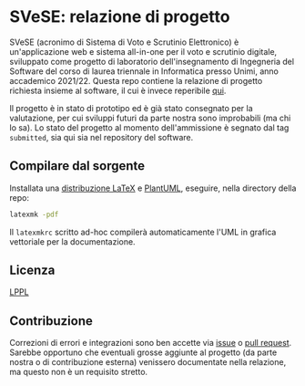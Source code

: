 # SVeSE: relazione di progetto
SVeSE (acronimo di Sistema di Voto e Scrutinio Elettronico) è un'applicazione web e sistema all-in-one per il voto e scrutinio digitale, sviluppato come progetto di laboratorio dell'insegnamento di Ingegneria del Software del corso di laurea triennale in Informatica presso Unimi, anno accademico 2021/22. Questa repo contiene la relazione di progetto richiesta insieme al software, il cui è invece reperibile [qui](https://github.com/sgorblex-unimi/SVeSE).

Il progetto è in stato di prototipo ed è già stato consegnato per la valutazione, per cui sviluppi futuri da parte nostra sono improbabili (ma chi lo sa). Lo stato del progetto al momento dell'ammissione è segnato dal tag `submitted`, sia qui sia nel repository del software.



## Compilare dal sorgente
Installata una [distribuzione LaTeX](https://www.latex-project.org/get/) e [PlantUML](https://plantuml.com/), eseguire, nella directory della repo:
```sh
latexmk -pdf
```
Il `latexmkrc` scritto ad-hoc compilerà automaticamente l'UML in grafica vettoriale per la documentazione.



## Licenza
[LPPL](https://www.latex-project.org/lppl)



## Contribuzione
Correzioni di errori e integrazioni sono ben accette via [issue](https://github.com/sgorblex-unimi/SVeSE_docs/issues) o [pull request](https://github.com/sgorblex-unimi/SVeSE_docs/fork). Sarebbe opportuno che eventuali grosse aggiunte al progetto (da parte nostra o di contribuzione esterna) venissero documentate nella relazione, ma questo non è un requisito stretto.
